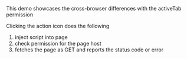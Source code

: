 This demo showcases the cross-browser differences with the activeTab permission

Clicking the action icon does the following
1) inject script into page
2) check permission for the page host
3) fetches the page as GET and reports the status code or error
